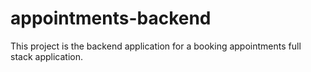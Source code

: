 # appointments-backend
This project is the backend application for a booking appointments full stack application.
